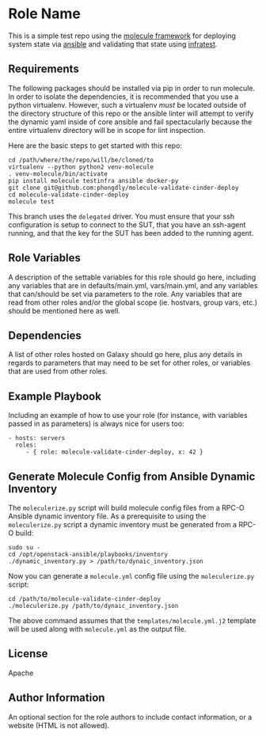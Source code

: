 Role Name
=========

This is a simple test repo using the [molecule framework](https://molecule.readthedocs.io/en/latest/)
for deploying system state via [ansible](https://www.ansible.com/)
and validating that state using
[infratest](https://testinfra.readthedocs.io/en/latest/).

Requirements
------------

The following packages should be installed via pip in order to run molecule.
In order to isolate the dependencies, it is recommended that you use a python
virtualenv. However, such a virtualenv _must_ be located outside of the
directory structure of this repo or the ansible linter will attempt to verify
the dynamic yaml inside of core ansible and fail spectacularly because the
entire virtualenv directory will be in scope for lint inspection.

Here are the basic steps to get started with this repo:
```
cd /path/where/the/repo/will/be/cloned/to
virtualenv --python python2 venv-molecule
. venv-molecule/bin/activate
pip install molecule testinfra ansible docker-py
git clone git@github.com:phongdly/molecule-validate-cinder-deploy
cd molecule-validate-cinder-deploy
molecule test
```

This branch uses the `delegated` driver. You must ensure that your ssh
configuration is setup to connect to the SUT, that you have an ssh-agent
running, and that the key for the SUT has been added to the running agent.

Role Variables
--------------

A description of the settable variables for this role should go here, including any variables that are in defaults/main.yml, vars/main.yml, and any variables that can/should be set via parameters to the role. Any variables that are read from other roles and/or the global scope (ie. hostvars, group vars, etc.) should be mentioned here as well.

Dependencies
------------

A list of other roles hosted on Galaxy should go here, plus any details in regards to parameters that may need to be set for other roles, or variables that are used from other roles.

Example Playbook
----------------

Including an example of how to use your role (for instance, with variables passed in as parameters) is always nice for users too:

    - hosts: servers
      roles:
         - { role: molecule-validate-cinder-deploy, x: 42 }

Generate Molecule Config from Ansible Dynamic Inventory
-------------------------------------------------------

The `moleculerize.py` script will build molecule config files from a RPC-O Ansible dynamic inventory file. As a
prerequisite to using the `moleculerize.py` script a dynamic inventory must be generated from a RPC-O build:

```
sudo su -
cd /opt/openstack-ansible/playbooks/inventory
./dynamic_inventory.py > /path/to/dynaic_inventory.json
```

Now you can generate a `molecule.yml` config file using the `moleculerize.py` script:

```
cd /path/to/molecule-validate-cinder-deploy
./moleculerize.py /path/to/dynaic_inventory.json
```

The above command assumes that the `templates/molecule.yml.j2` template will be used along with `molecule.yml` as 
the output file.

License
-------

Apache

Author Information
------------------

An optional section for the role authors to include contact information, or a website (HTML is not allowed).
